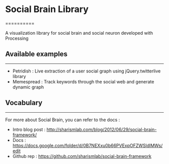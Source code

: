# Social Brain Library
==========

A visualization library for social brain and social neuron 
developed with Processing


## Available examples
----------------------
* Petridish : Live extraction of a user social graph using jQuery.twitterlive library
* Memespread : Track keywords through the social web and generate dynamic graph


## Vocabulary
--------------
For more about Social Brain, you can refer to the docs :
* Intro blog post : http://sharismlab.com/blog/2012/06/29/social-brain-framework/
* Docs : https://docs.google.com/folder/d/0B7NEXxu0b66PVExpOFZWSldlMWs/edit
* Github rep : https://github.com/sharismlab/social-brain-framework



